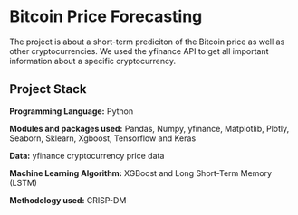# Bitcoin Price Forecasting

The project is about a short-term prediciton of the Bitcoin price as well as other cryptocurrencies. 
We used the yfinance API to get all important information about a specific cryptocurrency. 

## Project Stack

**Programming Language:** Python

**Modules and packages used:** Pandas, Numpy, yfinance, Matplotlib, Plotly, Seaborn, Sklearn, Xgboost, Tensorflow and Keras

**Data:** yfinance cryptocurrency price data 

**Machine Learning Algorithm:** XGBoost and Long Short-Term Memory (LSTM)

**Methodology used:** CRISP-DM








